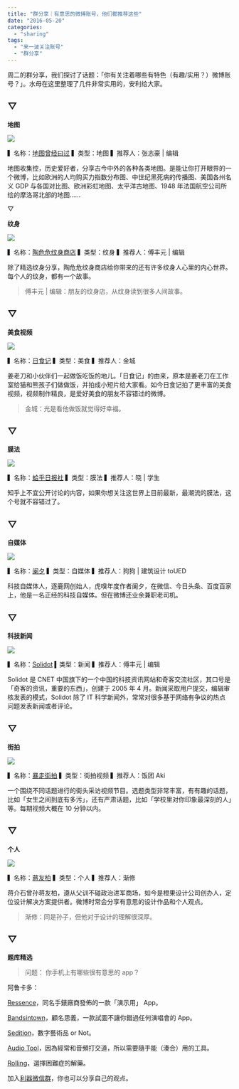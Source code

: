 ```yaml
---
title: "群分享｜有意思的微博账号，他们都推荐这些"
date: "2016-05-20"
categories: 
  - "sharing"
tags: 
  - "来一波关注账号"
  - "群分享"
---
```


周二的群分享，我们探讨了话题：「你有关注着哪些有特色（有趣/实用？）微博账号？」。水母在这里整理了几件非常实用的，安利给大家。

## ▽

**地图**

![](/images/72654.jpg)

▍名称：[地图曾经曰过](https://weibo.com/mapsays?refer_flag=1001030101_&is_all=1) ▍类型：地图 ▍推荐人：张志豪 | 编辑

地图收集控，历史爱好者，分享古今中外的各种各类地图。是能让你打开眼界的一个微博，比如欧洲的人均购买力指数分布图、中世纪黑死病的传播图、美国各州名义 GDP 与各国对比图、欧洲彩虹地图、太平洋古地图、1948 年法国航空公司所绘的摩洛哥北部的地图......

▽

**纹身**

![](/images/70226.jpg)

▍名称：[陶危危纹身商店](https://weibo.com/taovivi?refer_flag=1001030103_&is_hot=1) ▍类型：纹身 ▍推荐人：傅丰元 | 编辑

除了精选纹身分享，陶危危纹身商店给你带来的还有许多纹身人心里的内心世界。每个人的纹身，都有一个故事。

> 傅丰元 | 编辑：朋友的纹身店，从纹身读到很多人间故事。

## ▽

**美食视频**

![](/images/51465.jpg)

▍名称：[日食记](https://weibo.com/rishiji?refer_flag=1001030101_&is_all=1) ▍类型：美食 ▍推荐人：金城

姜老刀和小伙伴们一起做饭吃饭的地儿。「日食记」的由来，原本是姜老刀在工作室给猫和熊孩子们做做饭，并拍成小短片给大家看。如今日食记拍了更丰富的美食视频，视频制作精良，是爱好美食的朋友不容错过的微博。

> 金城：光是看他做饭就觉得好幸福。

## ▽

**膜法**

![](/images/78010.jpg)

▍名称：[蛤乎日报社](https://weibo.com/u/5851185687?topnav=1&wvr=6&topsug=1&is_hot=1) ▍类型：膜法 ▍推荐人：晓 | 学生

知乎上不宜公开讨论的内容，如果你想关注这世界上目前最新，最潮流的膜法，这个号就不容错过了。

## ▽

**自媒体**

![](/images/06686.jpg)

▍名称：[阑夕](https://weibo.com/u/1560906700?topnav=1&wvr=6&topsug=1&is_all=1#_rnd1463658289658) ▍类型：自媒体 ▍推荐人：狗狗 | 建筑设计 toUED

科技自媒体人，逐鹿网创始人，虎嗅年度作者阑夕，在微信、今日头条、百度百家上，他是一名正经的科技自媒体。但在微博还业余兼职老司机。

## ▽

**科技新闻**

![](/images/92268.jpg)

▍名称：[Solidot](https://weibo.com/solidot?refer_flag=1001030101_&is_all=1) ▍类型：新闻 ▍推荐人：傅丰元 | 编辑

Solidot 是 CNET 中国旗下的一个中国的科技资讯网站和奇客交流社区，其口号是「奇客的资讯，重要的东西」，创建于 2005 年 4 月。新闻采取用户提交，编辑审核发表的模式，Solidot 除了 IT 科学新闻外，常常对很多基于网络有争议的热点问题发表新闻或者评论。

## ▽

**街拍**

![](/images/98393.jpg)

▍名称：[暴走街拍](https://weibo.com/u/5599900376?profile_ftype=1&is_all=1#_rnd1463658335419) ▍类型：街拍视频 ▍推荐人：饭团 Aki

一个围绕不同话题进行的街头采访视频节目。选题类型非常丰富，有有趣的话题，比如「女生之间到底有多污」，还有严肃话题，比如「学校里对你印象最深刻的人」等。每期视频大概在 10 分钟以内。

## ▽

**个人**

![](/images/59075.jpg)

▍名称：[蔣友柏](https://weibo.com/u/5599903006?refer_flag=1001030101_&is_hot=1#1463658060643) ▍类型：个人 ▍推荐人：渐修

蒋介石曾孙蒋友柏，遵从父训不碰政治进军商场，如今是橙果设计公司创办人，定位设计解决方案提供者。微博时常会分享有意思的设计作品和个人观点。

> 渐修：同是孙子，但他对于设计的理解很深厚。

## ▽

**题库精选**

> 问题： 你手机上有哪些很有意思的 app？

阿鲁卡多：

[Ressence](https://ressencewatches.com/)，同名手錶廠商發佈的一款「演示用」 App。

[Bandsintown](https://news.bandsintown.com/home)，顧名思義，一款試圖不讓你錯過任何演唱會的 App。

[Sedition](https://www.seditionart.com/apps)，數字藝術品 or Not。

[Audio Tool](https://www.audiotool.com/)，因為經常和音頻打交道，所以需要隨手能（湊合）用的工具。

[Rolling](https://itunes.apple.com/cn/app/rolling-free/id573810614?mt=8&ign-mpt=uo%3D4)，選擇困難症的解藥。

加入[利器微信群](https://liqi.io/groupchat/)，你也可以分享自己的观点。
